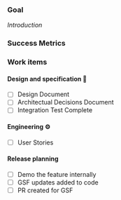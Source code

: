 ### Goal

_Introduction_

### Success Metrics

### Work items

#### Design and specification 📔

- [ ] Design Document
- [ ] Architectual Decisions Document
- [ ] Integration Test Complete

#### Engineering ⚙️

- [ ] User Stories

#### Release planning

- [ ] Demo the feature internally
- [ ] GSF updates added to code
- [ ] PR created for GSF